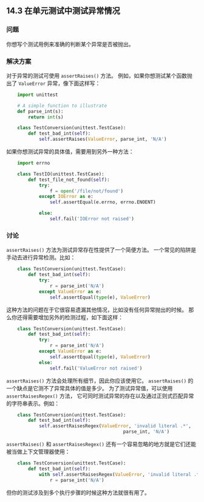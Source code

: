## 14.3 在单元测试中测试异常情况 ##
### 问题 ###
你想写个测试用例来准确的判断某个异常是否被抛出。
### 解决方案 ###
对于异常的测试可使用 ``assertRaises()`` 方法。
例如，如果你想测试某个函数抛出了 ``ValueError`` 异常，像下面这样写：
```python
    import unittest

    # A simple function to illustrate
    def parse_int(s):
        return int(s)

    class TestConversion(unittest.TestCase):
        def test_bad_int(self):
            self.assertRaises(ValueError, parse_int, 'N/A')

```
如果你想测试异常的具体值，需要用到另外一种方法：
```python
    import errno

    class TestIO(unittest.TestCase):
        def test_file_not_found(self):
            try:
                f = open('/file/not/found')
            except IOError as e:
                self.assertEqual(e.errno, errno.ENOENT)

            else:
                self.fail('IOError not raised')

```
### 讨论 ###
``assertRaises()`` 方法为测试异常存在性提供了一个简便方法。
一个常见的陷阱是手动去进行异常检测。比如：
```python
    class TestConversion(unittest.TestCase):
        def test_bad_int(self):
            try:
                r = parse_int('N/A')
            except ValueError as e:
                self.assertEqual(type(e), ValueError)

```
这种方法的问题在于它很容易遗漏其他情况，比如没有任何异常抛出的时候。
那么你还得需要增加另外的检测过程，如下面这样：
```python
    class TestConversion(unittest.TestCase):
        def test_bad_int(self):
            try:
                r = parse_int('N/A')
            except ValueError as e:
                self.assertEqual(type(e), ValueError)
            else:
                self.fail('ValueError not raised')

```
``assertRaises()`` 方法会处理所有细节，因此你应该使用它。
``assertRaises()`` 的一个缺点是它测不了异常具体的值是多少。
为了测试异常值，可以使用 ``assertRaisesRegex()`` 方法，
它可同时测试异常的存在以及通过正则式匹配异常的字符串表示。例如：
```python
    class TestConversion(unittest.TestCase):
        def test_bad_int(self):
            self.assertRaisesRegex(ValueError, 'invalid literal .*',
                                           parse_int, 'N/A')

```
``assertRaises()`` 和 ``assertRaisesRegex()``
还有一个容易忽略的地方就是它们还能被当做上下文管理器使用：
```python
    class TestConversion(unittest.TestCase):
        def test_bad_int(self):
            with self.assertRaisesRegex(ValueError, 'invalid literal .*'):
                r = parse_int('N/A')

```
但你的测试涉及到多个执行步骤的时候这种方法就很有用了。
